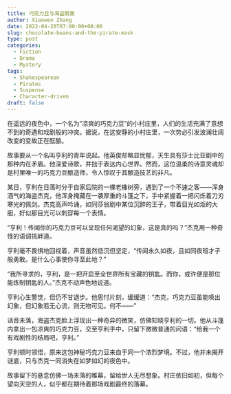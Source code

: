 ```yaml
---
title: 巧克力豆与海盗假面
author: Xiaowen Zhang
date: 2022-04-20T07:00:00+08:00
slug: chocolate-beans-and-the-pirate-mask
type: post
categories:
  - Fiction
  - Drama
  - Mystery
tags:
  - Shakespearean
  - Pirates
  - Suspense
  - Character-driven
draft: false
---
```


在遥远的夜色中，一个名为“凉爽的巧克力豆”的小村庄里，人们的生活充满了意想不到的奇遇和戏剧般的冲突。据说，在这安静的小村庄里，一次势必引发波澜壮阔改变的变故正在酝酿。

故事要从一个名叫亨利的青年说起。他英俊却略显忧郁，天生具有莎士比亚剧中的那种内在矛盾。他深爱诗歌，并拙于表达内心世界。然而，这位温柔的诗意灵魂却是村里唯一的巧克力豆酿造师，令人惊叹于其酿造技艺的非凡。

某日，亨利在日落时分于自家后院的一棵老橡树旁，遇到了一个不速之客——浑身酒气的海盗杰克，他浑身掩藏在一袭厚重的斗篷之下，手中紧握着一把闪烁着刀刃寒光的佩剑。杰克高声吟诵，如同莎翁剧中某位沉醉的王子，带着目光如炬的大胆，好似那目光可以刺穿每一个表情。

“亨利！传闻你的巧克力豆可以呈现任何渴望的幻象，这是真的吗？”杰克用一种奇怪的语调挑衅道。

亨利毫不畏惧地回视着，声音虽然低沉但坚定，“传闻永久如夜，且如同夜班才子般勇敢。是什么心事使你寻至此地？”

“我所寻求的，亨利，是一把开启至全世界所有宝藏的钥匙。而你，或许便是那位能炼制钥匙的人。”杰克不动声色地说道。

亨利心生警觉，但仍不甘退步。他思忖片刻，缓缓道：“杰克，巧克力豆虽能唤出幻象，但幻象若无心流，则无物可见。何不——”

话音未落，海盗杰克脸上浮现出一种奇异的微笑，仿佛知晓亨利的一切。他从斗篷内拿出一包凉爽的巧克力豆，交至亨利手中，只留下微微普通的问语：“给我一个有戏剧性的结局吧，亨利。”

亨利顿时领悟，原来这包神秘巧克力豆来自于同一个浓烈梦境。不过，他并未揭开谜底，只与杰克一同消失在如梦如幻的夜色中。

故事留下的悬念仿佛一场未落的帷幕，留给世人无尽想象。村庄依旧如初，但每个望向天空的人，似乎都在期待着那场戏剧最终的落幕。
